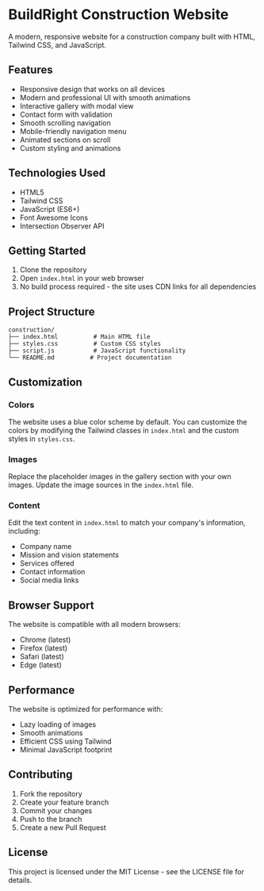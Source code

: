 # BuildRight Construction Website

A modern, responsive website for a construction company built with HTML, Tailwind CSS, and JavaScript.

## Features

- Responsive design that works on all devices
- Modern and professional UI with smooth animations
- Interactive gallery with modal view
- Contact form with validation
- Smooth scrolling navigation
- Mobile-friendly navigation menu
- Animated sections on scroll
- Custom styling and animations

## Technologies Used

- HTML5
- Tailwind CSS
- JavaScript (ES6+)
- Font Awesome Icons
- Intersection Observer API

## Getting Started

1. Clone the repository
2. Open `index.html` in your web browser
3. No build process required - the site uses CDN links for all dependencies

## Project Structure

```
construction/
├── index.html          # Main HTML file
├── styles.css          # Custom CSS styles
├── script.js           # JavaScript functionality
└── README.md          # Project documentation
```

## Customization

### Colors
The website uses a blue color scheme by default. You can customize the colors by modifying the Tailwind classes in `index.html` and the custom styles in `styles.css`.

### Images
Replace the placeholder images in the gallery section with your own images. Update the image sources in the `index.html` file.

### Content
Edit the text content in `index.html` to match your company's information, including:
- Company name
- Mission and vision statements
- Services offered
- Contact information
- Social media links

## Browser Support

The website is compatible with all modern browsers:
- Chrome (latest)
- Firefox (latest)
- Safari (latest)
- Edge (latest)

## Performance

The website is optimized for performance with:
- Lazy loading of images
- Smooth animations
- Efficient CSS using Tailwind
- Minimal JavaScript footprint

## Contributing

1. Fork the repository
2. Create your feature branch
3. Commit your changes
4. Push to the branch
5. Create a new Pull Request

## License

This project is licensed under the MIT License - see the LICENSE file for details. 